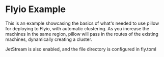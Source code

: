 # Flyio Example
This is an example showcasing the basics of what's needed to use pillow for deploying to Flyio, with automatic clustering.
As you increase the machines in the same region, pillow will pass in the routes of the existing machines, dynamically creating a cluster.

JetStream is also enabled, and the file directory is configured in fly.toml
